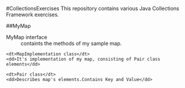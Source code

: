 #CollectionsExercises
This repository contains various Java Collections Framework exercises.

##MyMap
<d1>
	<dt>MyMap interface</dt>
	<dd>containts the methods of my sample map.</dd>
	
	<dt>MapImplementation class</dt>
	<dd>It's implementation of my map, consisting of Pair class elements</dd>

	<dt>Pair class</dt>
	<dd>Describes map's elements.Contains Key and Value</dd>	
</d1>